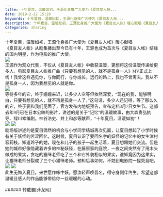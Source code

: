 ```yaml
---
title: 十年夏目，温暖如初，王源化身推广大使为《夏目友人帐...
date: 2019-2-22 15:20
keywords: 十年夏目，温暖如初，王源化身推广大使为《夏目友人帐...
description: 十年夏目，温暖如初，王源化身推广大使为《夏目友人帐》暖心献唱《夏目友人帐》从剧集播出至今已有十年，王源也成为首次与《夏目友人帐》结缘的国内明星，作为电影的推广大使。  王源作为观众代表，不仅从《夏目友人帐》中收获温暖，更想将这份温暖传递给更多人，电影夏目友人帐推广曲《只要有想见的人，就不是孤身一人》MV正式上线！我曾这样遇见你，与你同行，与你成长。远行的路上，我也不曾离去。我从不是孤身一人，因为我想见的人就是你。  等待多年的它，终于姗姗来迟，让多少人空等但依然深爱，“现在的我，能够明白，只要有想见的人，就不再是孤身一人了。”这句话，多少人还记得，等了那么久的它，终于要和我们见面了，官方发布内地版预告，宣布定档3月7日女生节。这部去年9月已在日本公映的影片，讲述的是关于“记忆”的温暖故事，由大森贵弘执导、绿川幸编剧，神谷浩史、井上和彦等献声，“十年夏目，温暖如初”！  剧场版讲述的是夏目偶然的机会与小学同学结城再次见面，让夏目想起了小学时候有关于妖怪的苦涩回忆，这时候，夏目认识了要回名字的妖怪的记忆中的女生津村容莉枝，知道玲子的她，现在和儿子的孩子一起生活着，夏目想跟她们交流。但是她的城市好像隐藏着许多的神秘妖怪，在藤原家的庭院，一夜之间突然有了用木头做成的果实，贪吃的猫咪老师吃了三个和它外貌相似的果实，谁知竟因为这果实，让猫咪老师分裂成了三个小猫咪老师。预知后事如何，不妨到电影院一探究竟吧。  此生无悔入夏目，来世愿作帐中妖。愿汝轻声唤吾名，得守身侧伴终生。希望这部温暖且感人的作品能够带给你一丝暖暖的心动。
categories: sharing
---
```

<td class="t_f" id="postmessage_3092244">

<div align="left">十年夏目，温暖如初，王源化身推广大使为《夏目友人帐》暖心献唱</div><div align="left"><font face="宋体"><font style="font-size:10.5pt"><font face="宋体">《夏目友人帐》从剧集播出至今已有十年，王源也成为首次与《夏目友人帐》结缘的国内明星，</font></font></font><font face="宋体"><font style="font-size:10.5pt"><font face="宋体">作为电影的推广大使。</font></font></font></div><div align="left"><font face="宋体"><font style="font-size:10.5pt"> </font></font>

<img aid="1092684" data-cf-modified-5ead73e54bb78ea3553db08f-="" file="data/attachment/forum/201902/22/145305prlp9tv2vtrsrp35.jpg.thumb.jpg" id="aimg_1092684" inpost="1" onclick="" onmouseover="" src="http://www.flw.ph/data/attachment/forum/201902/22/145305prlp9tv2vtrsrp35.jpg" style="cursor:pointer" zoomfile="data/attachment/forum/201902/22/145305prlp9tv2vtrsrp35.jpg"/>


</div><div align="left"><font face="宋体"><font style="font-size:10.5pt"> </font></font></div><div align="left"><font face="宋体"><font style="font-size:10.5pt"><font face="宋体">王源作为观众代表，不仅从《夏目友人帐》中收获温暖，更想将这份温暖传递给更多人</font></font></font><font face="宋体"><font style="font-size:10.5pt"><font face="宋体">，</font></font></font><font face="宋体"><font style="font-size:10.5pt"><font face="宋体">电影</font></font></font><font face="宋体"><font style="font-size:10.5pt"><font face="宋体">夏目友人帐</font></font></font><font face="宋体"><font style="font-size:10.5pt"><font face="宋体">推广曲《只要有想见的人，就不是孤身一人》</font></font></font><font face="宋体"><font style="font-size:10.5pt">MV正式上线！我曾这样遇见你，与你同行，与你成长。远行的路上，我也不曾离去。我从不是孤身一人，因为我想见的人就是你</font></font><font face="宋体"><font style="font-size:10.5pt"><font face="宋体">。</font></font></font></div><div align="left"><font face="宋体"><font style="font-size:10.5pt"> </font></font>

<img aid="1092683" data-cf-modified-5ead73e54bb78ea3553db08f-="" file="data/attachment/forum/201902/22/145304b5qqmzo1lzqw6etq.png.thumb.jpg" id="aimg_1092683" inpost="1" onclick="" onmouseover="" src="http://www.flw.ph/data/attachment/forum/201902/22/145304b5qqmzo1lzqw6etq.png" style="cursor:pointer" zoomfile="data/attachment/forum/201902/22/145304b5qqmzo1lzqw6etq.png"/>


</div><div align="left"><font face="宋体"><font style="font-size:10.5pt"> </font></font></div><div align="left"><font face="宋体"><font style="font-size:10.5pt"><font face="宋体">等待多年的它，终于姗姗来迟，让多少人空等但依然深爱，</font>“现在的我，能够明白，只要有想见的人，就不再是孤身一人了。”这句话，多少人还记得，等了那么久的它，终于要和我们见面了，官方发布内地版预告，宣布定档3月7日女生节。这部去年9月已在日本公映的影片，讲述的是关于“记忆”的温暖故事，由大森贵弘执导、绿川幸编剧，神谷浩史、井上和彦等献声，“十年夏目，温暖如初”！</font></font></div><div align="left"><font face="宋体"><font style="font-size:10.5pt"> </font></font>

<img aid="1092679" data-cf-modified-5ead73e54bb78ea3553db08f-="" file="data/attachment/forum/201902/22/145243a7vmmdtostqiupvt.jpg.thumb.jpg" id="aimg_1092679" inpost="1" onclick="" onmouseover="" src="http://www.flw.ph/data/attachment/forum/201902/22/145243a7vmmdtostqiupvt.jpg" style="cursor:pointer" zoomfile="data/attachment/forum/201902/22/145243a7vmmdtostqiupvt.jpg"/>



<img aid="1092680" data-cf-modified-5ead73e54bb78ea3553db08f-="" file="data/attachment/forum/201902/22/145246uadm9zr8qqxdpq4z.jpg.thumb.jpg" id="aimg_1092680" inpost="1" onclick="" onmouseover="" src="http://www.flw.ph/data/attachment/forum/201902/22/145246uadm9zr8qqxdpq4z.jpg" style="cursor:pointer" zoomfile="data/attachment/forum/201902/22/145246uadm9zr8qqxdpq4z.jpg"/>


</div><div align="left"><font face="宋体"><font style="font-size:10.5pt"> </font></font></div><div align="left"><font face="宋体"><font style="font-size:10.5pt"><font face="宋体">剧场版讲述的是夏目偶然的机会与小学同学结城再次见面，让夏目想起了小学时候有关于妖怪的苦涩回忆，这时候，夏目认识了要回名字的妖怪的记忆中的女生津村容莉枝，知道玲子的她，现在和儿子的孩子一起生活着，夏目想跟她们交流。但是她的城市好像隐藏着许多的神秘妖怪，在藤原家的庭院，一夜之间突然有了用木头做成的果实，贪吃的猫咪老师吃了三个和它外貌相似的果实，谁知竟因为这果实，让猫咪老师分裂成了三个小猫咪老师</font></font></font><font face="宋体"><font style="font-size:10.5pt"><font face="宋体">。预知后事如何，不妨到电影院一探究竟吧。</font></font></font></div><div align="left"><font face="宋体"><font style="font-size:10.5pt"> </font></font>

<img aid="1092681" data-cf-modified-5ead73e54bb78ea3553db08f-="" file="data/attachment/forum/201902/22/145247w5rsjn8vcrczni4m.jpg.thumb.jpg" id="aimg_1092681" inpost="1" onclick="" onmouseover="" src="http://www.flw.ph/data/attachment/forum/201902/22/145247w5rsjn8vcrczni4m.jpg" style="cursor:pointer" zoomfile="data/attachment/forum/201902/22/145247w5rsjn8vcrczni4m.jpg"/>



<img aid="1092682" data-cf-modified-5ead73e54bb78ea3553db08f-="" file="data/attachment/forum/201902/22/145248rtd6jd027dwj726r.jpg.thumb.jpg" id="aimg_1092682" inpost="1" onclick="" onmouseover="" src="http://www.flw.ph/data/attachment/forum/201902/22/145248rtd6jd027dwj726r.jpg" style="cursor:pointer" zoomfile="data/attachment/forum/201902/22/145248rtd6jd027dwj726r.jpg"/>


</div><div align="left"><font face="宋体"><font style="font-size:10.5pt"> </font></font></div><div align="left"><font face="宋体"><font style="font-size:10.5pt"><font face="宋体">此生无悔入夏目，来世愿作帐中妖。愿汝轻声唤吾名，得守身侧伴终生。</font></font></font><font face="宋体"><font style="font-size:10.5pt"><font face="宋体">希望</font></font></font><font face="宋体"><font style="font-size:10.5pt"><font face="宋体">这部温暖且感人的作品能够带给你一丝暖暖</font></font></font><font face="宋体"><font style="font-size:10.5pt"><font face="宋体">的心动。</font></font></font></div><br/>
</td>
###### 转载自[菲龙网]